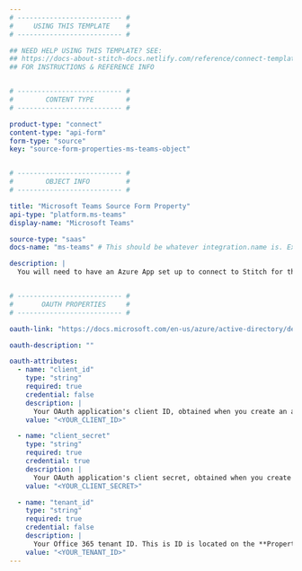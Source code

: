 ```yaml
---
# -------------------------- #
#     USING THIS TEMPLATE    #
# -------------------------- #

## NEED HELP USING THIS TEMPLATE? SEE:
## https://docs-about-stitch-docs.netlify.com/reference/connect-templates/destination-form-property/
## FOR INSTRUCTIONS & REFERENCE INFO


# -------------------------- #
#        CONTENT TYPE        #
# -------------------------- #

product-type: "connect"
content-type: "api-form"
form-type: "source"
key: "source-form-properties-ms-teams-object"


# -------------------------- #
#        OBJECT INFO         #
# -------------------------- #

title: "Microsoft Teams Source Form Property"
api-type: "platform.ms-teams"
display-name: "Microsoft Teams"

source-type: "saas"
docs-name: "ms-teams" # This should be whatever integration.name is. Ex: LinkedIn Ads is linkedin-ads

description: |
  You will need to have an Azure App set up to connect to Stitch for the {{ form-property.display_name }} integration. Refer to the [{{ form-property.display-name }} documentation in Singer](https://github.com/singer-io/tap-ms-teams#app-and-authentication){:target="new"} for instructions on how to set up the app.


# -------------------------- #
#       OAUTH PROPERTIES     #
# -------------------------- #

oauth-link: "https://docs.microsoft.com/en-us/azure/active-directory/develop/active-directory-v2-protocols"

oauth-description: ""

oauth-attributes:
  - name: "client_id"
    type: "string"
    required: true
    credential: false
    description: |
      Your OAuth application's client ID, obtained when you create an app with Azure. Refer to the [{{ form-property.display-name }} documentation in Singer](https://github.com/singer-io/tap-ms-teams#app-and-authentication){:target="new"} for instructions on obtaining this credential.
    value: "<YOUR_CLIENT_ID>"

  - name: "client_secret"
    type: "string"
    required: true
    credential: true
    description: |
      Your OAuth application's client secret, obtained when you create an app with Azure. Refer to the [{{ form-property.display-name }} documentation in Singer](https://github.com/singer-io/tap-ms-teams#app-and-authentication){:target="new"} for instructions on obtaining this credential.
    value: "<YOUR_CLIENT_SECRET>"

  - name: "tenant_id"
    type: "string"
    required: true
    credential: false
    description: |
      Your Office 365 tenant ID. This is ID is located on the **Properties** page in your Azure Active Directory.
    value: "<YOUR_TENANT_ID>"
---
```

